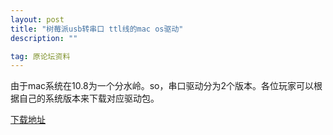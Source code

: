 ```yaml
---
layout: post
title: "树莓派usb转串口 ttl线的mac os驱动"
description: ""

tag: 原论坛资料
---
```




由于mac系统在10.8为一个分水岭。so，串口驱动分为2个版本。各位玩家可以根据自己的系统版本来下载对应驱动包。

[下载地址](http://www.prolific.com.tw/us/showproduct.aspx?p_id=229&pcid=41)



